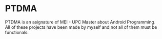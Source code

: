 # PTDMA
PTDMA is an asignature of MEI - UPC Master about Android Programming. 
All of these projects have been made by myself and not all of them must be functionals.
